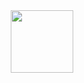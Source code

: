 <div id="header" align="center">
  <img src="https://media0.giphy.com/media/v1.Y2lkPTc5MGI3NjExY2J5d21kOHlpa2h4aXhvbjc3d2k3ZXgzaTk5Y2dvOGxrZGJwbWg1eiZlcD12MV9pbnRlcm5hbF9naWZfYnlfaWQmY3Q9Zw/3xz2BOOneWuZaYj5fy/giphy.webp" width="100"/>
</div>
